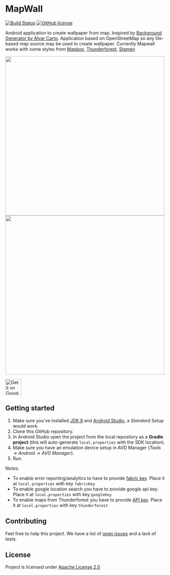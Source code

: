 MapWall
=======

[![Build Status](https://travis-ci.org/devindi/mapwall.svg?branch=master)](https://travis-ci.org/devindi/mapwall)
[![GitHub license](https://img.shields.io/github/license/devindi/mapwall.svg)](https://github.com/devindi/mapwall/blob/master/LICENSE)

Android application to create wallpaper from map. Inspired by [Background Generator by Alvar Carto](https://alvarcarto.com/phone-background/). Application based on OpenStreetMap so any tile-based map source may be used to create wallpaper. Currently Mapwall works with some styles from [Mapbox](https://www.mapbox.com/), [Thunderforest](https://www.thunderforest.com/), [Stamen](http://maps.stamen.com/)


<img height="500" src="https://github.com/devindi/mapwall/blob/master/files/screenshots/lockscreen-italy.png" />  <img height="500" src="https://github.com/devindi/mapwall/blob/master/files/screenshots/screen-gibraltar.png" />

<a href="https://play.google.com/store/apps/details?id=com.devindi.wallpaper">
  <img height="50" alt="Get it on Google Play"
      src="https://play.google.com/intl/en_us/badges/images/apps/en-play-badge.png" /></a>

Getting started
---------------

1. Make sure you've installed [JDK 8](http://www.oracle.com/technetwork/java/javase/downloads/jdk8-downloads-2133151.html) and [Android Studio](https://developer.android.com/studio/index.html), a _Standard Setup_ would work.
2. Clone this GitHub repository.
3. In Android Studio open the project from the local repository as a **Gradle project** (this will auto-generate `local.properties` with the SDK location).
4. Make sure you have an emulation device setup in AVD Manager (_Tools → Android → AVD Manager_).
5. Run.

Notes:

* To enable error reporting/analytics to have to provide [fabric key](https://docs.fabric.io/android/fabric/settings/api-keys.html). Place it at `local.properties` with key `fabricKey`
* To enable google location search you have to provide google api key. Place it at `local.properties` with key `googleKey`
* To enable maps from Thunderforest you have to provide [API key](https://www.thunderforest.com/docs/apikeys/). Place it at `local.properties` with key `thunderforest`

Contributing
------------

Feel free to help this project. We have a list of [open issues](https://github.com/devindi/mapwall/issues) and a lack of tests.

License
-------

Project is licensed under [Apache License 2.0](https://github.com/devindi/mapwall/blob/master/LICENSE)
